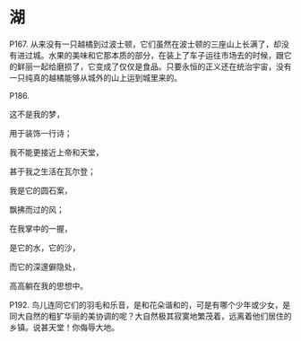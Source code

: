 # 湖

P167. 从来没有一只越橘到过波士顿，它们虽然在波士顿的三座山上长满了，却没有进过城。水果的美味和它那本质的部分，在装上了车子运往市场去的时候，跟它的鲜丽一起给磨损了，它变成了仅仅是食品。只要永恒的正义还在统治宇宙，没有一只纯真的越橘能够从城外的山上运到城里来的。

 

P186.

  这不是我的梦，

  用于装饰一行诗；

  我不能更接近上帝和天堂，

  甚于我之生活在瓦尔登；

  我是它的圆石案，

  飘拂而过的风；

  在我掌中的一握，

  是它的水，它的沙，

  而它的深邃僻隐处，

  高高躺在我的思想中。



P192. 鸟儿连同它们的羽毛和乐音，是和花朵谐和的，可是有哪个少年或少女，是同大自然的粗犷华丽的美协调的呢？大自然极其寂寞地繁茂着，远离着他们居住的乡镇。说甚天堂！你侮辱大地。

